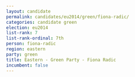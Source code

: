 ```yaml
---
layout: candidate
permalink: candidates/eu2014/green/fiona-radic/
categories: candidate green
election: eu2014
list-rank: 7
list-rank-ordinal: 7th
person: fiona-radic
region: eastern
party: green
title: Eastern - Green Party - Fiona Radic
incumbent: false
---
```

